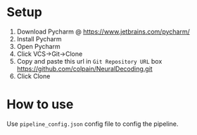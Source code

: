 # Setup

1. Download Pycharm @ https://www.jetbrains.com/pycharm/
2. Install Pycharm
3. Open Pycharm
4. Click VCS->Git->Clone
5. Copy and paste this url in `Git Repository URL` box https://github.com/colpain/NeuralDecoding.git
6. Click Clone


# How to use

Use `pipeline_config.json` config file to config the pipeline.